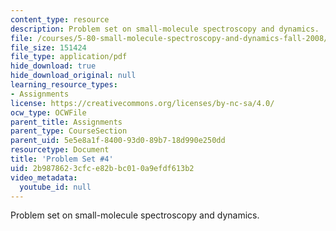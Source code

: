 ```yaml
---
content_type: resource
description: Problem set on small-molecule spectroscopy and dynamics.
file: /courses/5-80-small-molecule-spectroscopy-and-dynamics-fall-2008/2b9878623cfce82bbc010a9efdf613b2_ps4_1987.pdf
file_size: 151424
file_type: application/pdf
hide_download: true
hide_download_original: null
learning_resource_types:
- Assignments
license: https://creativecommons.org/licenses/by-nc-sa/4.0/
ocw_type: OCWFile
parent_title: Assignments
parent_type: CourseSection
parent_uid: 5e5e8a1f-8400-93d0-89b7-18d990e250dd
resourcetype: Document
title: 'Problem Set #4'
uid: 2b987862-3cfc-e82b-bc01-0a9efdf613b2
video_metadata:
  youtube_id: null
---
```

Problem set on small-molecule spectroscopy and dynamics.